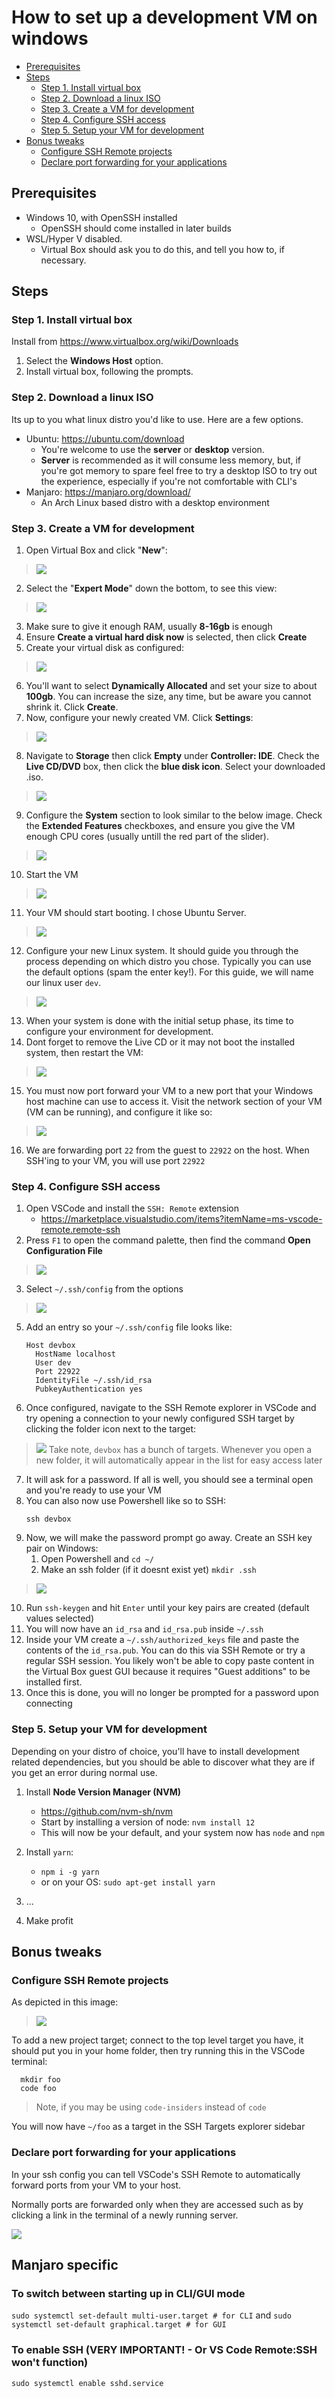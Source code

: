 # How to set up a development VM on windows

+ [Prerequisites](#prerequisites)
+ [Steps](#steps)
  + [Step 1. Install virtual box](#step-1-install-virtual-box)
  + [Step 2. Download a linux ISO](#step-2-download-a-linux-iso)
  + [Step 3. Create a VM for development](#step-3-create-a-vm-for-development)
  + [Step 4. Configure SSH access](#step-4-configure-ssh-access)
  + [Step 5. Setup your VM for development](#step-5-setup-your-vm-for-development)
+ [Bonus tweaks](#bonus-tweaks)
  + [Configure SSH Remote projects](#configure-ssh-remote-projects)
  + [Declare port forwarding for your applications](#declare-port-forwarding-for-your-applications)

## Prerequisites

- Windows 10, with OpenSSH installed
  - OpenSSH should come installed in later builds
- WSL/Hyper V disabled.
  - Virtual Box should ask you to do this, and tell you how to, if necessary.

## Steps

### Step 1. Install virtual box

Install from https://www.virtualbox.org/wiki/Downloads

1. Select the **Windows Host** option.
2. Install virtual box, following the prompts.

### Step 2. Download a linux ISO

Its up to you what linux distro you'd like to use. Here are a few options.

- Ubuntu: https://ubuntu.com/download
  - You're welcome to use the **server** or **desktop** version.
  - **Server** is recommended as it will consume less memory, but, if you're got memory to spare feel free to try a desktop ISO to try out the experience, especially if you're not comfortable with CLI's
- Manjaro: https://manjaro.org/download/
  - An Arch Linux based distro with a desktop environment

### Step 3. Create a VM for development

1. Open Virtual Box and click "**New**":
> ![](images/NewVM.png)
2. Select the "**Expert Mode**" down the bottom, to see this view:
> ![](images/ConfigureNewVM.png)
3. Make sure to give it enough RAM, usually **8-16gb** is enough
4. Ensure **Create a virtual hard disk now** is selected, then click **Create**
5. Create your virtual disk as configured:
> ![](images/CreateVDisk.png)
6. You'll want to select **Dynamically Allocated** and set your size to about **100gb**. You can increase the size, any time, but be aware you cannot shrink it. Click **Create**.
7. Now, configure your newly created VM. Click **Settings**:
> ![](images/ConfigureVMDropdown.png)
8. Navigate to **Storage** then click **Empty** under **Controller: IDE**. Check the **Live CD/DVD** box, then click the **blue disk icon**. Select your downloaded .iso.
> ![](images/ChooseDisk.png)
9. Configure the **System** section to look similar to the below image. Check the **Extended Features** checkboxes, and ensure you give the VM enough CPU cores (usually untill the red part of the slider).
> ![](images/ConfigureSystem.png)
10. Start the VM
> ![](images/StartTheVm.png)
11. Your VM should start booting. I chose Ubuntu Server.
> ![](images/BootingVm.png)
12. Configure your new Linux system. It should guide you through the process depending on which distro you chose. Typically you can use the default options (spam the enter key!). For this guide, we will name our linux user `dev`.
> ![](images/InstallingUbuntu.png)
13. When your system is done with the initial setup phase, its time to configure your environment for development.
14. Dont forget to remove the Live CD or it may not boot the installed system, then restart the VM:
> ![](images/RemoveDisk.png)
15. You must now port forward your VM to a new port that your Windows host machine can use to access it. Visit the network section of your VM (VM can be running), and configure it like so:
> ![](images/VBoxPortForwarding.png)
16. We are forwarding port `22` from the guest to `22922` on the host. When SSH'ing to your VM, you will use port `22922`

  
### Step 4. Configure SSH access

1. Open VSCode and install the `SSH: Remote` extension
   - https://marketplace.visualstudio.com/items?itemName=ms-vscode-remote.remote-ssh
2. Press `F1` to open the command palette, then find the command **Open Configuration File**
> ![](images/SshRemoteConfig.png)
3. Select `~/.ssh/config` from the options
> ![](images/SshRemoteConfigOpt.png)
5. Add an entry so your `~/.ssh/config` file looks like:
    ```
    Host devbox
      HostName localhost
      User dev
      Port 22922
      IdentityFile ~/.ssh/id_rsa
      PubkeyAuthentication yes
    ```
6. Once configured, navigate to the SSH Remote explorer in VSCode and try opening a connection to your newly configured SSH target by clicking the folder icon next to the target:
> ![](images/OpenSshTarget.png)
>  Take note, `devbox` has a bunch of targets. Whenever you open a new folder, it will automatically appear in the list for easy access later
7. It will ask for a password. If all is well, you should see a terminal open and you're ready to use your VM
8. You can also now use Powershell like so to SSH:
    ```
    ssh devbox
    ```
9. Now, we will make the password prompt go away. Create an SSH key pair on Windows:
   1. Open Powershell and `cd ~/`
   2. Make an ssh folder (if it doesnt exist yet) `mkdir .ssh`
> ![](images/SshKeygenWindows.png)
10. Run `ssh-keygen` and hit `Enter` until your key pairs are created (default values selected)
11. You will now have an `id_rsa` and `id_rsa.pub` inside `~/.ssh`
12. Inside your VM create a `~/.ssh/authorized_keys` file and paste the contents of the `id_rsa.pub`. You can do this via SSH Remote or try a regular SSH session. You likely won't be able to copy paste content in the Virtual Box guest GUI because it requires "Guest additions" to be installed first.
13. Once this is done, you will no longer be prompted for a password upon connecting

### Step 5. Setup your VM for development

Depending on your distro of choice, you'll have to install development related dependencies, but you should be able to discover what they are if you get an error during normal use.

1. Install **Node Version Manager (NVM)**
    - https://github.com/nvm-sh/nvm
    - Start by installing a version of node: `nvm install 12`
    - This will now be your default, and your system now has `node` and `npm`
2. Install `yarn`:
      - `npm i -g yarn`
      - or on your OS: `sudo apt-get install yarn`

3. ...
4. Make profit

## Bonus tweaks

### Configure SSH Remote projects

As depicted in this image:

> ![](images/OpenSshTarget.png)

To add a new project target; connect to the top level target you have, it should put you in your home folder, then try running this in the VSCode terminal:

```
  mkdir foo
  code foo
```
> Note, if you may be using `code-insiders` instead of `code`

You will now have `~/foo` as a target in the SSH Targets explorer sidebar

### Declare port forwarding for your applications

In your ssh config you can tell VSCode's SSH Remote to automatically forward ports from your VM to your host.

Normally ports are forwarded only when they are accessed such as by clicking a link in the terminal of a newly running server.

![](images/LocalForward.png)

## Manjaro specific

### To switch between starting up in CLI/GUI mode

`sudo systemctl set-default multi-user.target # for CLI`
and
`sudo systemctl set-default graphical.target # for GUI`

### To enable SSH (VERY IMPORTANT! - Or VS Code Remote:SSH won't function)
`sudo systemctl enable sshd.service`
